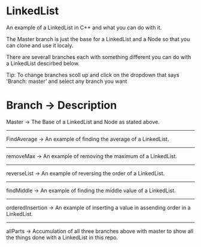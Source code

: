 # LinkedList
An example of a LinkedList in C++ and what you can do with it.

The Master branch is just the base for a LinkedList and a Node so that you can clone and use it localy.

There are severall branches each with something different you can do with a LinkedList descirbed below.

Tip: To change branches scoll up and click on the dropdown that says 'Branch: master' and select any branch you want


Branch  ->  Description
=========================================================
Master      ->      The Base of a LinkedList and Node as stated above.
_________________________________________________________
FindAverage     ->      An example of finding the average of a LinkedList.
_________________________________________________________
removeMax     ->     An example of removing the maximum of a LinkedList.
_________________________________________________________
reverseList     ->     An example of reversing the order of a LinkedList.
_________________________________________________________
findMiddle     ->     An example of finding the middle value of a LinkedList.
_________________________________________________________
orderedInsertion     ->     An example of inserting a value in assending order in a LinkedList.
_________________________________________________________
allParts      ->      Accumulation of all three branches above with master to show all the things done with a LinkedList in this repo.
